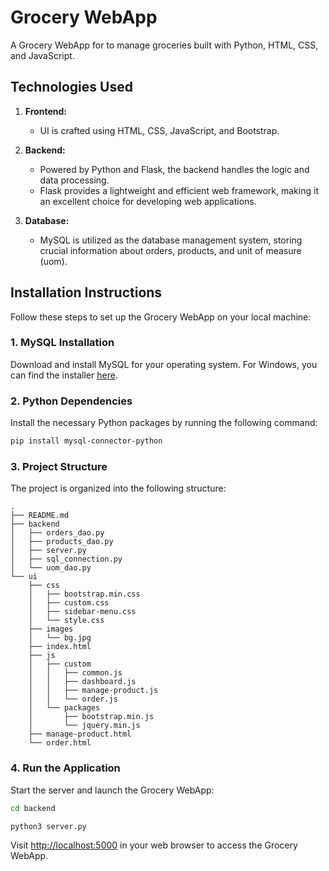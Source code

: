 # Grocery WebApp

A Grocery WebApp for to manage groceries built with Python, HTML, CSS, and JavaScript.

## Technologies Used

1. **Frontend:**
   - UI is crafted using HTML, CSS, JavaScript, and Bootstrap.

2. **Backend:**
   - Powered by Python and Flask, the backend handles the logic and data processing.
   - Flask provides a lightweight and efficient web framework, making it an excellent choice for developing web applications.

3. **Database:**
   - MySQL is utilized as the database management system, storing crucial information about orders, products, and unit of measure (uom).

## Installation Instructions

Follow these steps to set up the Grocery WebApp on your local machine:

### 1. MySQL Installation

Download and install MySQL for your operating system. For Windows, you can find the installer [here](https://dev.mysql.com/downloads/installer/).

### 2. Python Dependencies

Install the necessary Python packages by running the following command:

```bash
pip install mysql-connector-python
```

### 3. Project Structure

The project is organized into the following structure:

```
.
├── README.md
├── backend
│   ├── orders_dao.py
│   ├── products_dao.py
│   ├── server.py
│   ├── sql_connection.py
│   └── uom_dao.py
└── ui
    ├── css
    │   ├── bootstrap.min.css
    │   ├── custom.css
    │   ├── sidebar-menu.css
    │   └── style.css
    ├── images
    │   └── bg.jpg
    ├── index.html
    ├── js
    │   ├── custom
    │   │   ├── common.js
    │   │   ├── dashboard.js
    │   │   ├── manage-product.js
    │   │   └── order.js
    │   └── packages
    │       ├── bootstrap.min.js
    │       └── jquery.min.js
    ├── manage-product.html
    └── order.html
```

### 4. Run the Application

Start the server and launch the Grocery WebApp:

```bash
cd backend

python3 server.py
```

Visit [http://localhost:5000](http://localhost:5000) in your web browser to access the Grocery WebApp.
